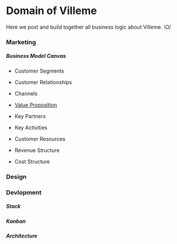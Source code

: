 # Domain of Villeme

Here we post and build together all business logic about Villeme. \O/

### Marketing
##### Business Model Canvas
* Customer Segments

* Customer Relationships

* Channels

* [Value Proposition](marketing/business_model_canvas/value_proposition_townee.odt)
* Key Partners

* Key Activities

* Customer Resources

* Revenue Structure

* Cost Structure


### Design

### Devlopment
##### Stack
##### Kanban
##### Architecture




